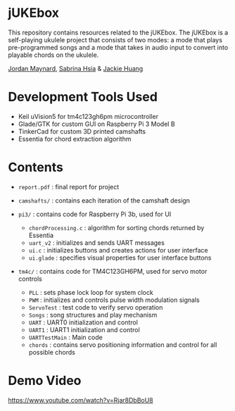 # jUKEbox

This repository contains resources related to the jUKEbox. The jUKEbox is a self-playing ukulele project that consists of two modes: a mode that plays pre-programmed songs and a mode that takes in audio input to convert into playable chords on the ukulele.

[Jordan Maynard](https://github.com/j0rban), [Sabrina Hsia](https://github.com/sabrinaahsiaa) & [Jackie Huang](http://www.jackiehuanghasnogithubaccount.com) </br>

# Development Tools Used

* Keil uVision5 for tm4c123gh6pm microcontroller
* Glade/GTK for custom GUI on Raspberry Pi 3 Model B
* TinkerCad for custom 3D printed camshafts
* Essentia for chord extraction algorithm


# Contents

* `report.pdf` : final report for project

* `camshafts/` : contains each iteration of the camshaft design

* `pi3/` : contains code for Raspberry Pi 3b, used for UI
  * `chordProcessing.c` : algorithm for sorting chords returned by Essentia
  * `uart_v2` : initializes and sends UART messages
  * `ui.c` : initializes buttons and creates actions for user interface
  * `ui.glade` : specifies visual properties for user interface buttons

* `tm4c/` : contains code for TM4C123GH6PM, used for servo motor controls
  * `PLL` : sets phase lock loop for system clock
  * `PWM` : initializes and controls pulse width modulation signals
  * `ServoTest` : test code to verify servo operation
  * `Songs` : song structures and play mechanism
  * `UART` : UART0 initialization and control
  * `UART1` : UART1 initialization and control
  * `UARTTestMain` : Main code
  * `chords` : contains servo positioning information and control for all possible chords


# Demo Video

https://www.youtube.com/watch?v=Rjar8DbBoU8
